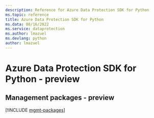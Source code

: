 ```yaml
---
description: Reference for Azure Data Protection SDK for Python
ms.topic: reference
title: Azure Data Protection SDK for Python
ms.data: 08/16/2022
ms.service: dataprotection
ms.author: lmazuel
ms.devlang: python
author: lmazuel
---
```

# Azure Data Protection SDK for Python - preview

## Management packages - preview
[!INCLUDE [mgmt-packages](data-protection-mgmt-index.md)]